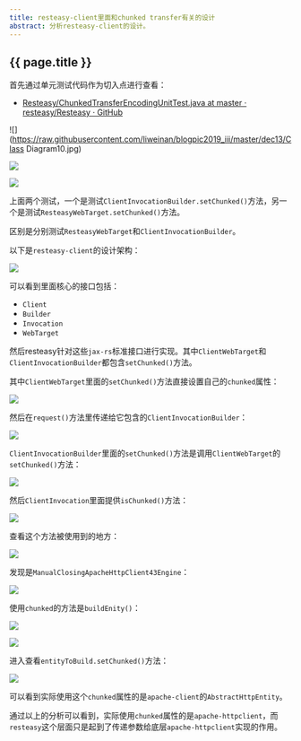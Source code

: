 ```yaml
---
title: resteasy-client里面和chunked transfer有关的设计
abstract: 分析resteasy-client的设计。
---
```


## {{ page.title }}

首先通过单元测试代码作为切入点进行查看：

* [Resteasy/ChunkedTransferEncodingUnitTest.java at master · resteasy/Resteasy · GitHub](https://github.com/resteasy/Resteasy/blob/master/testsuite/unit-tests/src/test/java/org/jboss/resteasy/test/client/ChunkedTransferEncodingUnitTest.java)

![](https://raw.githubusercontent.com/liweinan/blogpic2019_iii/master/dec13/Class Diagram10.jpg)

![](https://raw.githubusercontent.com/liweinan/blogpic2019_iii/master/dec13/org.jboss.resteasy.test.client.ChunkedTransferEncodingUnitTest.testChunkedTarget().jpg)

![](https://raw.githubusercontent.com/liweinan/blogpic2019_iii/master/dec13/org.jboss.resteasy.test.client.ChunkedTransferEncodingUnitTest.testChunkedRequest().jpg)

上面两个测试，一个是测试`ClientInvocationBuilder.setChunked()`方法，另一个是测试`ResteasyWebTarget.setChunked()`方法。

区别是分别测试`ResteasyWebTarget`和`ClientInvocationBuilder`。

以下是`resteasy-client`的设计架构：

![](https://raw.githubusercontent.com/liweinan/blogpic2019_iii/master/dec13/Untitled.jpg)

可以看到里面核心的接口包括：

* `Client`
* `Builder`
* `Invocation`
* `WebTarget`

然后resteasy针对这些`jax-rs`标准接口进行实现。其中`ClientWebTarget`和`ClientInvocationBuilder`都包含`setChunked()`方法。

其中`ClientWebTarget`里面的`setChunked()`方法直接设置自己的`chunked`属性：

![](https://raw.githubusercontent.com/liweinan/blogpic2019_iii/master/dec13/Untitled2.jpg)

然后在`request()`方法里传递给它包含的`ClientInvocationBuilder`：

![](https://raw.githubusercontent.com/liweinan/blogpic2019_iii/master/dec13/Untitled3.jpg)

`ClientInvocationBuilder`里面的`setChunked()`方法是调用`ClientWebTarget`的`setChunked()`方法：

![](https://raw.githubusercontent.com/liweinan/blogpic2019_iii/master/dec13/Untitled4.jpg)

然后`ClientInvocation`里面提供`isChunked()`方法：

![](https://raw.githubusercontent.com/liweinan/blogpic2019_iii/master/dec13/Untitled5.jpg)

查看这个方法被使用到的地方：

![](https://raw.githubusercontent.com/liweinan/blogpic2019_iii/master/dec13/DD3DD1C0-B5A2-4D0A-A3DF-DF472ECADF1B.png)

发现是`ManualClosingApacheHttpClient43Engine`：

![](https://raw.githubusercontent.com/liweinan/blogpic2019_iii/master/dec13/Untitled6.jpg)

使用`chunked`的方法是`buildEnity()`：

![](https://raw.githubusercontent.com/liweinan/blogpic2019_iii/master/dec13/Untitled7.jpg)

![](https://raw.githubusercontent.com/liweinan/blogpic2019_iii/master/dec13/B9B6DC1D-03FA-46CF-9DE4-EA7D5E7F0EF2.png)

进入查看`entityToBuild.setChunked()`方法：

![](https://raw.githubusercontent.com/liweinan/blogpic2019_iii/master/dec13/8BE09B42-F325-4187-88A5-6B9DF0BF1B0B.png)

可以看到实际使用这个`chunked`属性的是`apache-client`的`AbstractHttpEntity`。

通过以上的分析可以看到，实际使用`chunked`属性的是`apache-httpclient`，而`resteasy`这个层面只是起到了传递参数给底层`apache-httpclient`实现的作用。

